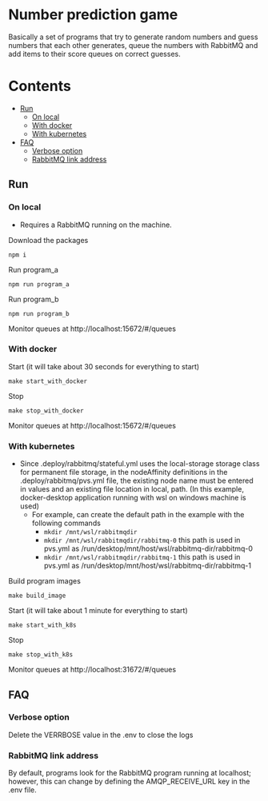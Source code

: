 # Number prediction game
Basically a set of programs that try to generate random numbers and guess numbers that each other generates, queue the numbers with RabbitMQ and add items to their score queues on correct guesses.

# Contents
  - [Run](#-run)
    - [On local](#-on-local)
    - [With docker](#-with-docker)
    - [With kubernetes](#-with-kubernetes)
  - [FAQ](#-faq)
    - [Verbose option](#-verbose-option)
    - [RabbitMQ link address](#-rabbitmq-link-address)
## <a name="run"></a> Run

### <a name="run-on-local"></a> On local

- Requires a RabbitMQ running on the machine.

Download the packages
```
npm i
```

Run program_a
```
npm run program_a
```

Run program_b
```
npm run program_b
```

Monitor queues at http://localhost:15672/#/queues

### <a name="run-with-docker"></a> With docker

Start (it will take about 30 seconds for everything to start)
```
make start_with_docker
```

Stop
```
make stop_with_docker
```

Monitor queues at http://localhost:15672/#/queues

### <a name="run-with-kubernetes"></a> With kubernetes

- Since .deploy/rabbitmq/stateful.yml uses the local-storage storage class for permanent file storage, in the nodeAffinity definitions in the .deploy/rabbitmq/pvs.yml file, the existing node name must be entered in values and an existing file location in local, path. (In this example, docker-desktop application running with wsl on windows machine is used)
  - For example, can create the default path in the example with the following commands
    - ``mkdir /mnt/wsl/rabbitmqdir``
  	- ``mkdir /mnt/wsl/rabbitmqdir/rabbitmq-0`` this path is used in pvs.yml as /run/desktop/mnt/host/wsl/rabbitmq-dir/rabbitmq-0
  	- ``mkdir /mnt/wsl/rabbitmqdir/rabbitmq-1`` this path is used in pvs.yml as /run/desktop/mnt/host/wsl/rabbitmq-dir/rabbitmq-1

Build program images
```
make build_image
```

Start (it will take about 1 minute for everything to start)
```
make start_with_k8s
```

Stop
```
make stop_with_k8s
```

Monitor queues at http://localhost:31672/#/queues

## <a name="faq"></a> FAQ

### <a name="faq-verbose-option"></a> Verbose option
Delete the VERRBOSE value in the .env to close the logs

### <a name="faq-rabbitmq-link-address"></a> RabbitMQ link address
By default, programs look for the RabbitMQ program running at localhost; however, this can change by defining the AMQP_RECEIVE_URL key in the .env file.